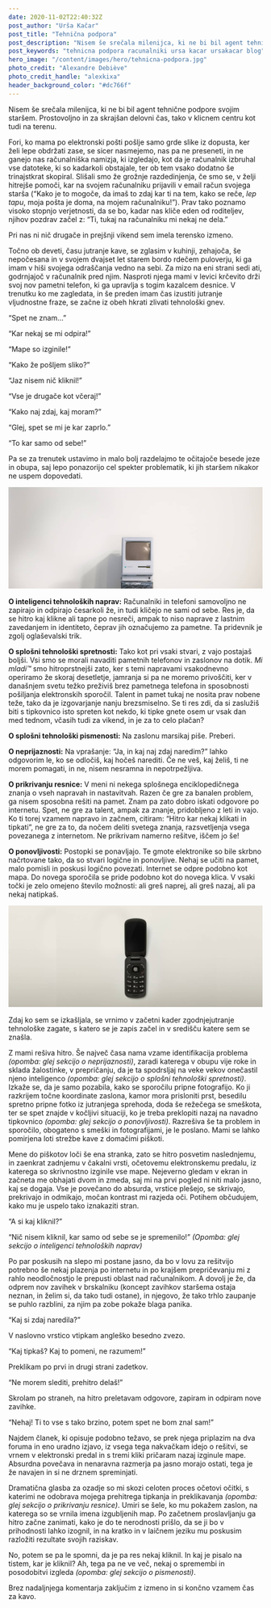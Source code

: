 ```yaml
---
date: 2020-11-02T22:40:32Z
post_author: "Urša Kačar"
post_title: "Tehnična podpora"
post_description: "Nisem še srečala milenijca, ki ne bi bil agent tehnične podpore svojim staršem. Prostovoljno in za skrajšan delovni čas, tako v klicnem centru kot tudi na terenu."
post_keywords: "tehnicna podpora racunalniki ursa kacar ursakacar blog"
hero_image: "/content/images/hero/tehnicna-podpora.jpg"
photo_credit: "Alexandre Debiève"
photo_credit_handle: "alexkixa"
header_background_color: "#dc766f"
---
```


Nisem še srečala milenijca, ki ne bi bil agent tehnične podpore svojim staršem. Prostovoljno in za skrajšan delovni čas, tako v klicnem centru kot tudi na terenu.

Fori, ko mama po elektronski pošti pošlje samo grde slike iz dopusta, ker želi lepe obdržati zase, se sicer nasmejemo, nas pa ne preseneti, in ne ganejo nas računalniška namizja, ki izgledajo, kot da je računalnik izbruhal vse datoteke, ki so kadarkoli obstajale, ter ob tem vsako dodatno še trinajstkrat skopiral. Slišali smo že grožnje razdedinjenja, če smo se, v želji hitrejše pomoči, kar na svojem računalniku prijavili v email račun svojega starša (“Kako je to mogoče, da imaš to zdaj kar ti na tem, kako se reče, _lep tapu_, moja pošta je doma, na mojem računalniku!”). Prav tako poznamo visoko stopnjo verjetnosti, da se bo, kadar nas kliče eden od roditeljev, njihov pozdrav začel z: “Ti, tukaj na računalniku mi nekaj ne dela.”

Pri nas ni nič drugače in prejšnji vikend sem imela terensko izmeno.

Točno ob deveti, času jutranje kave, se zglasim v kuhinji, zehajoča, še nepočesana in v svojem dvajset let starem bordo rdečem puloverju, ki ga imam v hiši svojega odraščanja vedno na sebi. Za mizo na eni strani sedi ati, godrnjajoč v računalnik pred njim. Nasproti njega mami v levici krčevito drži svoj nov pametni telefon, ki ga upravlja s togim kazalcem desnice. V trenutku ko me zagledata, in še preden imam čas izustiti jutranje vljudnostne fraze, se začne iz obeh hkrati zlivati tehnološki gnev.

“Spet ne znam…”

“Kar nekaj se mi odpira!”

“Mape so izginile!”

“Kako že pošljem sliko?”

“Jaz nisem nič kliknil!”

“Vse je drugače kot včeraj!”

“Kako naj zdaj, kaj moram?”

“Glej, spet se mi je kar zaprlo.”

“To kar samo od sebe!”

Pa se za trenutek ustavimo in malo bolj razdelajmo te očitajoče besede jeze in obupa, saj lepo ponazorijo cel spekter problematik, ki jih staršem nikakor ne uspem dopovedati.

![](/content/images/blog/mini-oldcomputer.jpg)

**O inteligenci tehnoloških naprav:** Računalniki in telefoni samovoljno ne zapirajo in odpirajo česarkoli že, in tudi kličejo ne sami od sebe. Res je, da se hitro kaj klikne ali tapne po nesreči, ampak to niso naprave z lastnim zavedanjem in identiteto, čeprav jih označujemo za pametne. Ta pridevnik je zgolj oglaševalski trik.

**O splošni tehnološki spretnosti:** Tako kot pri vsaki stvari, z vajo postajaš boljši. Vsi smo se morali navaditi pametnih telefonov in zaslonov na dotik. _Mi mladi™_ smo hitroprstnejši zato, ker s temi napravami vsakodnevno operiramo že skoraj desetletje, jamranja si pa ne moremo privoščiti, ker v današnjem svetu težko preživiš brez pametnega telefona in sposobnosti pošiljanja elektronskih sporočil. Talent in pamet tukaj ne nosita prav nobene teže, tako da je izgovarjanje nanju brezsmiselno. Se ti res zdi, da si zaslužiš biti s tipkovnico isto spreten kot nekdo, ki tipke gnete osem ur vsak dan med tednom, včasih tudi za vikend, in je za to celo plačan?

**O splošni tehnološki pismenosti:** Na zaslonu marsikaj piše. Preberi.

**O neprijaznosti:** Na vprašanje: “Ja, in kaj naj zdaj naredim?” lahko odgovorim le, ko se odločiš, kaj hočeš narediti. Če ne veš, kaj želiš, ti ne morem pomagati, in ne, nisem nesramna in nepotrpežljiva.

**O prikrivanju resnice:** V meni ni nekega splošnega enciklopedičnega znanja o vseh napravah in nastavitvah. Razen če gre za banalen problem, ga nisem sposobna rešiti na pamet. Znam pa zato dobro iskati odgovore po internetu. Spet, ne gre za talent, ampak za znanje, pridobljeno z leti in vajo. Ko ti torej vzamem napravo in začnem, citiram: “Hitro kar nekaj klikati in tipkati”, ne gre za to, da nočem deliti svetega znanja, razsvetljenja vsega povezanega z internetom. Ne prikrivam namerno rešitve, iščem jo še!

**O ponovljivosti:** Postopki se ponavljajo. Te gmote elektronike so bile skrbno načrtovane tako, da so stvari logične in ponovljive. Nehaj se učiti na pamet, malo pomisli in poskusi logično povezati. Internet se odpre podobno kot mapa. Do novega sporočila se pride podobno kot do novega klica. V vsaki točki je zelo omejeno število možnosti: ali greš naprej, ali greš nazaj, ali pa nekaj natipkaš.

![](/content/images/blog/mini-oldphone.jpg)

Zdaj ko sem se izkašljala, se vrnimo v začetni kader zgodnjejutranje tehnološke zagate, s katero se je zapis začel in v središču katere sem se znašla.

Z mami rešiva hitro. Še največ časa nama vzame identifikacija problema _(opomba: glej sekcijo o neprijaznosti)_, zaradi katerega v obupu vije roke in sklada žalostinke, v prepričanju, da je ta spodrsljaj na veke vekov onečastil njeno inteligenco _(opomba: glej sekcijo o splošni tehnološki spretnosti)_. Izkaže se, da je samo pozabila, kako se sporočilu pripne fotografijo. Ko ji razkrijem točne koordinate zaslona, kamor mora prisloniti prst, besedilu spretno pripne fotko iz jutranjega sprehoda, doda še režečega se smeškota, ter se spet znajde v kočljivi situaciji, ko je treba preklopiti nazaj na navadno tipkovnico _(opomba: glej sekcijo o ponovljivosti)_. Razrešiva še ta problem in sporočilo, obogateno s smeški in fotografijami, je le poslano. Mami se lahko pomirjena loti strežbe kave z domačimi piškoti.

Mene do piškotov loči še ena stranka, zato se hitro posvetim naslednjemu, in zaenkrat zadnjemu v čakalni vrsti, očetovemu elektronskemu predalu, iz katerega so skrivnostno izginile vse mape. Nejeverno gledam v ekran in začneta me obhajati dvom in zmeda, saj mi na prvi pogled ni niti malo jasno, kaj se dogaja. Vse je povečano do absurda, vrstice plešejo, se skrivajo, prekrivajo in odmikajo, močan kontrast mi razjeda oči. Potihem občudujem, kako mu je uspelo tako iznakaziti stran.

“A si kaj kliknil?”

“Nič nisem kliknil, kar samo od sebe se je spremenilo!” _(Opomba: glej sekcijo o inteligenci tehnoloških naprav)_

Po par poskusih na slepo mi postane jasno, da bo v lovu za rešitvijo potrebno še nekaj plazenja po internetu in po krajšem prepričevanju mi z rahlo neodločnostjo le prepusti oblast nad računalnikom. A dovolj je že, da odprem nov zavihek v brskalniku (koncept zavihkov staršema ostaja neznan, in želim si, da tako tudi ostane), in njegovo, že tako trhlo zaupanje se puhlo razblini, za njim pa zobe pokaže blaga panika.

“Kaj si zdaj naredila?”

V naslovno vrstico vtipkam angleško besedno zvezo.

“Kaj tipkaš? Kaj to pomeni, ne razumem!”

Preklikam po prvi in drugi strani zadetkov.

“Ne morem slediti, prehitro delaš!”

Skrolam po straneh, na hitro preletavam odgovore, zapiram in odpiram nove zavihke.

“Nehaj! Ti to vse s tako brzino, potem spet ne bom znal sam!”

Najdem članek, ki opisuje podobno težavo, se prek njega priplazim na dva foruma in eno uradno izjavo, iz vsega tega nakvačkam idejo o rešitvi, se vrnem v elektronski predal in s tremi kliki pričaram nazaj izginule mape. Absurdna povečava in nenaravna razmerja pa jasno morajo ostati, tega je že navajen in si ne drznem spreminjati.

Dramatična glasba za ozadje so mi skozi celoten proces očetovi očitki, s katerimi ne odobrava mojega prehitrega tipkanja in preklikavanja _(opomba: glej sekcijo o prikrivanju resnice)_. Umiri se šele, ko mu pokažem zaslon, na katerega so se vrnila imena izgubljenih map. Po začetnem proslavljanju ga hitro začne zanimati, kako je do te nerodnosti prišlo, da se ji bo v prihodnosti lahko izognil, in na kratko in v laičnem jeziku mu poskusim razložiti rezultate svojih raziskav.

No, potem se pa le spomni, da je pa res nekaj kliknil. In kaj je pisalo na tistem, kar je kliknil? Ah, tega pa ne ve več, nekaj o spremembi in posodobitvi izgleda _(opomba: glej sekcijo o pismenosti)_.

Brez nadaljnjega komentarja zaključim z izmeno in si končno vzamem čas za kavo.
